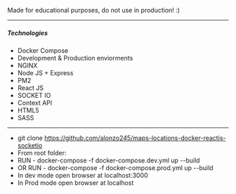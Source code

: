 Made for educational purposes, do not use in production! :)

----
##### Technologies

<ul>
<li>Docker Compose</li>
<li>Development & Production enviorments</li>
<li>NGINX</li>
<li>Node JS + Express</li>
<li>PM2</li>
<li>React JS</li>
<li>SOCKET IO</li>
<li>Context API</li>
<li>HTML5</li>
<li>SASS</li>
</ul>

-----
- git clone https://github.com/alonzo245/maps-locations-docker-reactjs-socketio
- From root folder:
- RUN - docker-compose -f docker-compose.dev.yml up --build
- OR RUN - docker-compose -f docker-compose.prod.yml up --build
- In dev mode open browser at localhost:3000
- In Prod mode open browser at localhost